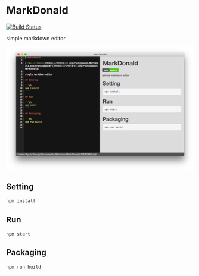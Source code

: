 # MarkDonald

[![Build Status](https://travis-ci.org/ryutoyasugi/MarkDonald.svg?branch=master)](https://travis-ci.org/ryutoyasugi/MarkDonald)

simple markdown editor

![screenshot](src/img/screenshot.png)

## Setting

```sh
npm install
```

## Run

```sh
npm start
```

## Packaging

```sh
npm run build
```
